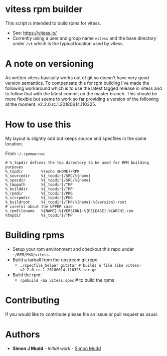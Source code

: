 # vitess rpm builder

This script is intended to build rpms for vitess.
* See: https://vitess.io/
* Currently using a user and group name `vitess` and the base directory under `/vt` which is the typical location used by vitess.

# A note on versioning

As written vitess basically works out of git so doesn't have
very good version semantics. To compensate this for rpm building
I've made the following workaround which is to use the latest
tagged release in vitess and to follow that with the latest
commit on the master branch. This should be more flexible but
seems to work so far providing a version of the following at
the moment: v2.2.0.rc.1.20180614.110325.

# How to use this

My layout is slightly odd but keeps source and specfiles in the same location.

From `~/.rpmmacros`:
```
# %_topdir defines the top directory to be used for RPM building purposes
%_topdir        %(echo $HOME)/RPM
%_sourcedir     %{_topdir}/SRC/%{name}
%_specdir       %{_topdir}/SRC/%{name}
%_tmppath       %{_topdir}/TMP
%_builddir      %{_topdir}/TMP
%_rpmdir        %{_topdir}/PKG
%_srcrpmdir     %{_topdir}/PKG
%_buildroot     %{_topdir}/TMP/%{name}-%{version}-root
# careful about the UPPER case
%_rpmfilename   %{NAME}-%{VERSION}-%{RELEASE}.%{ARCH}.rpm
%tmpdir         %{_topdir}/TMP
```

# Building rpms

* Setup your rpm environment and checkout this repo under `~/RPM/PKG/vitess`.
* Build a tarball from the upstream git repo.
  * `./specfile_helper git2tar # builds a file like vitess-v2.2.0.rc.1.20180614.110325.tar.gz`
* Build the rpm:
  * `rpmbuild -ba vitess.spec` # to build the rpms

# Contributing

If you would like to contribute please file an issue or pull request as usual.

# Authors

* **Simon J Mudd** - *Initial work* - [Simon Mudd](https://github.com/sjmudd)
